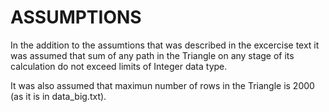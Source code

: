 # ASSUMPTIONS

In the addition to the assumtions that was described in the excercise text it was assumed that sum of any path in the Triangle on any stage of its calculation do not exceed limits of Integer data type.

It was also assumed that maximun number of rows in the Triangle is 2000 (as it is in data_big.txt).
